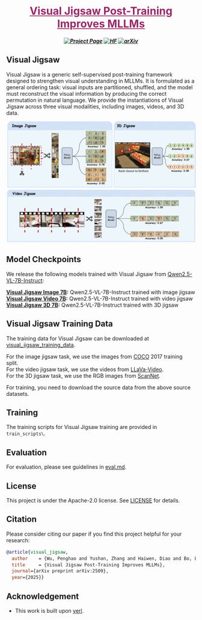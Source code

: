 <h1 align="center"><a href="https://arxiv.org/" style="color:#9C276A">
Visual Jigsaw Post-Training Improves MLLMs</a></h1>

<h5 align="center">
  
[![Project Page](https://img.shields.io/badge/🌐%20Project-Page-blue.svg)](https://penghao-wu.github.io/visual_jigsaw/)
[![HF](https://img.shields.io/badge/🤗%20HF_Collection-purple.svg)](https://huggingface.co/collections/craigwu/visual-jigsaw-68d92d6aca580f3dc7e3cf36)
[![arXiv](https://img.shields.io/badge/arXiv-2509.xxxx-B31B1B.svg)](https://arxiv.org/abs/)
<br>
</h5> 

## Visual Jigsaw
Visual Jigsaw is a generic self-supervised post-training framework designed to strengthen visual understanding in MLLMs. It is formulated as a general ordering task: visual inputs are partitioned, shuffled, and the model must reconstruct the visual information by producing the correct permutation in natural language. We provide the instantiations of Visual Jigsaw across three visual modalities, including images, videos, and 3D data.

<p align="center">
<img src="assets/overview.png" alt="Overview of Visual Jigsaw" width="700"/>
</p>

## Model Checkpoints

We release the following models trained with Visual Jigsaw from [Qwen2.5-VL-7B-Instruct](https://huggingface.co/Qwen/Qwen2.5-VL-7B-Instruct):

**[Visual Jigsaw Image 7B](https://huggingface.co/craigwu/visual_jigsaw_image_7B):** Qwen2.5-VL-7B-Instruct trained with image jigsaw  
**[Visual Jigsaw Video 7B](https://huggingface.co/craigwu/visual_jigsaw_video_7B):** Qwen2.5-VL-7B-Instruct trained with video jigsaw  
**[Visual Jigsaw 3D 7B](https://huggingface.co/craigwu/visual_jigsaw_3D_7B):** Qwen2.5-VL-7B-Instruct trained with 3D jigsaw  

## Visual Jigsaw Training Data

The training data for Visual Jigsaw can be downloaded at [visual_jigsaw_training_data](https://huggingface.co/datasets/craigwu/visual_jigsaw_training_data).

For the image jigsaw task, we use the images from [COCO](https://cocodataset.org/#download) 2017 training split.  
For the video jigsaw task, we use the videos from [LLaVa-Video](https://huggingface.co/datasets/lmms-lab/LLaVA-Video-178K).  
For the 3D jigsaw task, we use the RGB images from [ScanNet](https://github.com/ScanNet/ScanNet). 

For training, you need to download the source data from the above source datasets.

## Training

The training scripts for Visual Jigsaw training are provided in `train_scripts\`.

## Evaluation

For evaluation, please see guidelines in [eval.md](https://github.com/penghao-wu/visual_jigsaw/blob/main/eval/eval.md).

## License <a name="license"></a>

This project is under the Apache-2.0 license. See [LICENSE](LICENSE) for details.

## Citation <a name="citation"></a>
Please consider citing our paper if you find this project helpful for your research:

```bibtex
@article{visual_jigsaw,
  author    = {Wu, Penghao and Yushan, Zhang and Haiwen, Diao and Bo, Li and Lu, Lewei and Liu, Ziwei},
  title     = {Visual Jigsaw Post-Training Improves MLLMs},
  journal={arXiv preprint arXiv:2509},
  year={2025}}
```

## Acknowledgement <a name="acknowledgement"></a>
-  This work is built upon [verl](https://github.com/volcengine/verl). 

